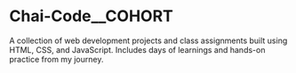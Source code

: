 # Chai-Code__COHORT
A collection of web development projects and class assignments built using HTML, CSS, and JavaScript. Includes days of learnings and  hands-on practice from my journey.
